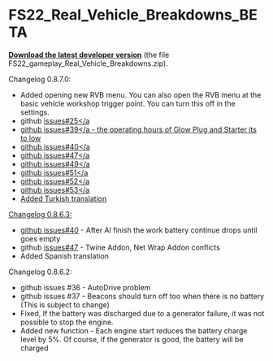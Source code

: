 # FS22_Real_Vehicle_Breakdowns_BETA

<p dir="auto"><strong><a href="https://sharemods.com/1ncbjnwtgv61/FS22_gameplay_Real_Vehicle_Breakdowns.zip.html">Download the latest developer version</a></strong> (the file FS22_gameplay_Real_Vehicle_Breakdowns.zip).</p>

Changelog 0.8.7.0:
- Added opening new RVB menu. You can also open the RVB menu at the basic vehicle workshop trigger point. You can turn this off in the settings.
- github <a href="https://github.com/MathiasHun/FS22_Real_Vehicle_Breakdowns_BETA/issues/25">issues#25</a
- github <a href="https://github.com/MathiasHun/FS22_Real_Vehicle_Breakdowns_BETA/issues/39">issues#39</a - the operating hours of Glow Plug and Starter its to low
- github <a href="https://github.com/MathiasHun/FS22_Real_Vehicle_Breakdowns_BETA/issues/40">issues#40</a 
- github <a href="https://github.com/MathiasHun/FS22_Real_Vehicle_Breakdowns_BETA/issues/47">issues#47</a
- github <a href="https://github.com/MathiasHun/FS22_Real_Vehicle_Breakdowns_BETA/issues/49">issues#49</a
- github <a href="https://github.com/MathiasHun/FS22_Real_Vehicle_Breakdowns_BETA/issues/51">issues#51</a
- github <a href="https://github.com/MathiasHun/FS22_Real_Vehicle_Breakdowns_BETA/issues/52">issues#52</a
- github <a href="https://github.com/MathiasHun/FS22_Real_Vehicle_Breakdowns_BETA/issues/53">issues#53</a
- Added Turkish translation
  
Changelog 0.8.6.3:
- github <a href="https://github.com/MathiasHun/FS22_Real_Vehicle_Breakdowns_BETA/issues/40">issues#40</a> - After AI finish the work battery continue drops until goes empty
- github <a href="https://github.com/MathiasHun/FS22_Real_Vehicle_Breakdowns_BETA/issues/47">issues#47</a> - Twine Addon, Net Wrap Addon conflicts
- Added Spanish translation
 
Changelog 0.8.6.2:
- github issues #36 - AutoDrive problem
- github issues #37 - Beacons should turn off too when there is no battery (This is subject to change)
- Fixed, If the battery was discharged due to a generator failure, it was not possible to stop the engine.
- Added new function - Each engine start reduces the battery charge level by 5%. Of course, if the generator is good, the battery will be charged
